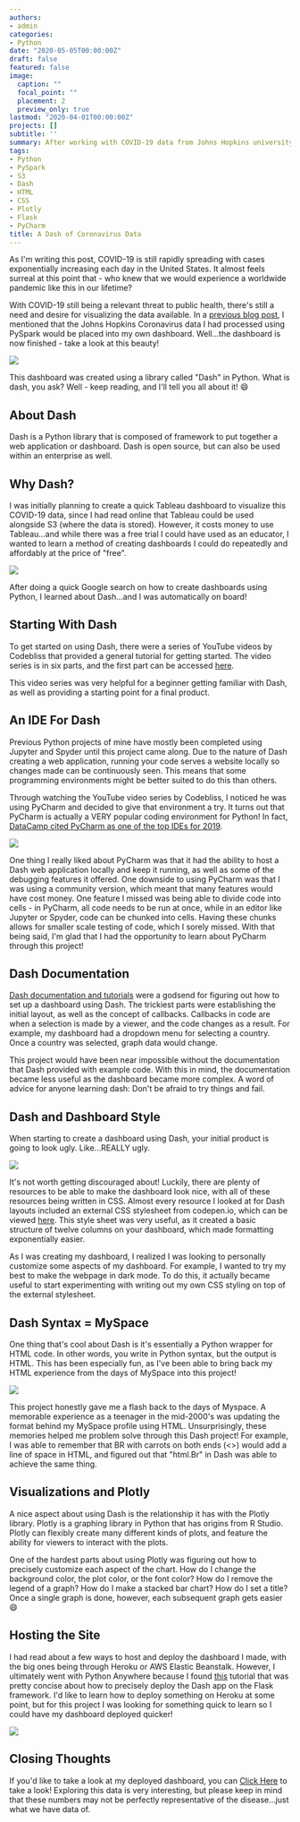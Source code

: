 ```yaml
---
authors:
- admin
categories:
- Python
date: "2020-05-05T00:00:00Z"
draft: false
featured: false
image:
  caption: ""
  focal_point: ""
  placement: 2
  preview_only: true
lastmod: "2020-04-01T00:00:00Z"
projects: []
subtitle: ''
summary: After working with COVID-19 data from Johns Hopkins university through AWS, I thought it would be a good idea to make a dashboard to share information with others. This blog features the Dash library, which helps to build dashboards in Python!
tags:
- Python
- PySpark
- S3
- Dash
- HTML
- CSS
- Plotly
- Flask
- PyCharm
title: A Dash of Coronavirus Data
---
```

As I'm writing this post, COVID-19 is still rapidly spreading with cases exponentially increasing each day in the United States. It almost feels surreal at this point that - who knew that we would experience a worldwide pandemic like this in our lifetime?

With COVID-19 still being a relevant threat to public health, there's still a need and desire for visualizing the data available. In a [previous blog post](https://erikajacobs.netlify.app/post/covid-19-sparked-aws-ideas/), I mentioned that the Johns Hopkins Coronavirus data I had processed using PySpark would be placed into my own dashboard. Well...the dashboard is now finished - take a look at this beauty!

![](featured.png)

This dashboard was created using a library called "Dash" in Python. What is dash, you ask? Well - keep reading, and I'll tell you all about it! :smile:

## About Dash

Dash is a  Python library that is composed of framework to put together a web application or dashboard. Dash is open source, but can also be used within an enterprise as well.

## Why Dash?

I was initially planning to create a quick Tableau dashboard to visualize this COVID-19 data, since I had read online that Tableau could be used alongside S3 (where the data is stored). However, it costs money to use Tableau...and while there was a free trial I could have used as an educator, I wanted to learn a method of creating dashboards I could do repeatedly and affordably at the price of "free".

![](free.gif)

After doing a quick Google search on how to create dashboards using Python, I learned about Dash...and I was automatically on board!

## Starting With Dash

To get started on using Dash, there were a series of YouTube videos by Codebliss that provided a general tutorial for getting started. The video series is in six parts, and the first part can be accessed [here](https://www.youtube.com/watch?v=Ldp3RmUxtOQ&list=PLCDERj-IUIFCaELQ2i7AwgD2M6Xvc4Slf).

This video series was very helpful for a beginner getting familiar with Dash, as well as providing a starting point for a final product.

## An IDE For Dash

Previous Python projects of mine have mostly been completed using Jupyter and Spyder until this project came along. Due to the nature of Dash creating a web application, running your code serves a website locally so changes made can be continuously seen. This means that some programming environments might be better suited to do this than others.

Through watching the YouTube video series by Codebliss, I noticed he was using PyCharm and decided to give that environment a try. It turns out that PyCharm is actually a VERY popular coding environment for Python! In fact, [DataCamp cited PyCharm as one of the top IDEs for 2019](https://www.datacamp.com/community/tutorials/top-python-ides-for-2019). 

![](popular.gif)

One thing I really liked about PyCharm was that it had the ability to host a Dash web application locally and keep it running, as well as some of the debugging features it offered. One downside to using PyCharm was that I was using a community version, which meant that many features would have cost money. One feature I missed was being able to divide code into cells - in PyCharm, all code needs to be run at once, while in an editor like Jupyter or Spyder, code can be chunked into cells. Having these chunks allows for smaller scale testing of code, which I sorely missed. With that being said, I'm glad that I had the opportunity to learn about PyCharm through this project!

## Dash Documentation

[Dash documentation and tutorials](https://dash.plotly.com/layout) were a godsend for figuring out how to set up a dashboard using Dash. The trickiest parts were establishing the initial layout, as well as the concept of callbacks. Callbacks in code are when a selection is made by a viewer, and the code changes as a result. For example, my dashboard had a dropdown menu for selecting a country. Once a country was selected, graph data would change.

This project would have been near impossible without the documentation that Dash provided with example code. With this in mind, the documentation became less useful as the dashboard became more complex. A word of advice for anyone learning dash: Don't be afraid to try things and fail.

## Dash and Dashboard Style

When starting to create a dashboard using Dash, your initial product is going to look ugly. Like...REALLY ugly.

![](ew.gif)

It's not worth getting discouraged about! Luckily, there are plenty of resources to be able to make the dashboard look nice, with all of these resources being written in CSS. Almost every resource I looked at for Dash layouts included an external CSS stylesheet from codepen.io, which can be viewed [here](https://codepen.io/chriddyp/pen/bWLwgP). This style sheet was very useful, as it created a basic structure of twelve columns on your dashboard, which made formatting exponentially easier.

As I was creating my dashboard, I realized I was looking to personally customize some aspects of my dashboard. For example, I wanted to try my best to make the webpage in dark mode. To do this, it actually became useful to start experimenting with writing out my own CSS styling on top of the external stylesheet. 

## Dash Syntax = MySpace

One thing that's cool about Dash is it's essentially a Python wrapper for HTML code. In other words, you write in Python syntax, but the output is HTML. This has been especially fun, as I've been able to bring back my HTML experience from the days of MySpace into this project!

![](myspace.gif)

This project honestly gave me a flash back to the days of Myspace. A memorable experience as a teenager in the mid-2000's was updating the format behind my MySpace profile using HTML. Unsurprisingly, these memories helped me problem solve through this Dash project! For example, I was able to remember that BR with carrots on both ends (<>) would add a line of space in HTML, and figured out that "html.Br" in Dash was able to achieve the same thing.

## Visualizations and Plotly

A nice aspect about using Dash is the relationship it has with the Plotly library. Plotly is a graphing library in Python that has origins from R Studio. Plotly can flexibly create many different kinds of plots, and feature the ability for viewers to interact with the plots.

One of the hardest parts about using Plotly was figuring out how to precisely customize each aspect of the chart. How do I change the background color, the plot color, or the font color? How do I remove the legend of a graph? How do I make a stacked bar chart? How do I set a title? Once a single graph is done, however, each subsequent graph gets easier :smile:

## Hosting the Site

I had read about a few ways to host and deploy the dashboard I made, with the big ones being through Heroku or AWS Elastic Beanstalk. However, I ultimately went with Python Anywhere because I found [this](https://www.youtube.com/watch?v=yRw95qVYKK8) tutorial that was pretty concise about how to precisely deploy the Dash app on the Flask framework. I'd like to learn how to deploy something on Heroku at some point, but for this project I was looking for something quick to learn so I could have my dashboard deployed quicker!

![](mission.gif)

## Closing Thoughts

If you'd like to take a look at my deployed dashboard, you can [Click Here](http://erikajacobs.pythonanywhere.com/) to take a look! Exploring this data is very interesting, but please keep in mind that these numbers may not be perfectly representative of the disease...just what we have data of. 
